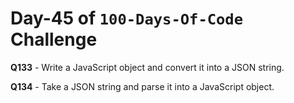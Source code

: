 # Day-45 of `100-Days-Of-Code` Challenge

**Q133** - Write a JavaScript object and convert it into a JSON string.

**Q134** - Take a JSON string and parse it into a JavaScript object.





 
 





 
 
 

 

 

 

 





 
 

 


 


 

 
 
 


 